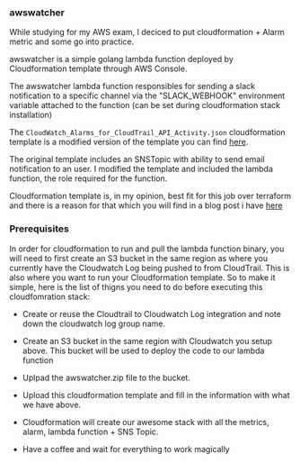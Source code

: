 ### awswatcher

While studying for my AWS exam, I deciced to put cloudformation + Alarm metric and some go into practice. 

awswatcher is a simple golang lambda function deployed by Cloudformation template through AWS Console.

The awswatcher lambda function responsibles for sending a slack notification to a specific channel via the "SLACK_WEBHOOK" environment variable attached to the function (can be set during cloudformation stack installation)

The `CloudWatch_Alarms_for_CloudTrail_API_Activity.json` cloudformation template is a modified version of the template you can find [here](https://docs.aws.amazon.com/awscloudtrail/latest/userguide/use-cloudformation-template-to-create-cloudwatch-alarms.html). 

The original template includes an SNSTopic with ability to send email notification to an user. I modified the template and included the lambda function, the role required for the function.

Cloudformation template is, in my opinion, best fit for this job over terraform and there is a reason for that which you will find in a blog post i have [here](https://blog.ebfe.pw)

### Prerequisites

In order for cloudformation to run and pull the lambda function binary, you will need to first create an S3 bucket in the same region as where you currently have the Cloudwatch Log being pushed to from CloudTrail. This is also where you want to run your Cloudformation template. So to make it simple, here is the list of thigns you need to do before executing this cloudfomration stack:

 - Create or reuse the Cloudtrail to Cloudwatch Log integration and note down the cloudwatch log group name.

 - Create an S3 bucket in the same region with Cloudwatch you setup above. This bucket will be used to deploy the code to our lambda function

 - Uplpad the awswatcher.zip file to the bucket.

 - Upload this cloudformation template and fill in the information with what we have above.

 - Cloudformation will create our awesome stack with all the metrics, alarm, lambda function + SNS Topic.

 - Have a coffee and wait for everything to work magically